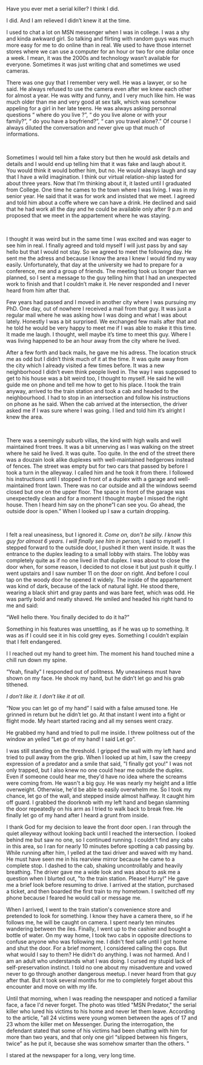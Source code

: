 Have you ever met a serial killer? I think I did.

I did. And I am relieved I didn’t knew it at the time.

I used to chat a lot on MSN messenger when I was in college. I was a shy and kinda awkward girl. So talking and flirting with random guys was much more easy for me to do online than in real. We used to have those internet stores where we can use a computer for an hour or two for one dollar once a week. I mean, it was the 2000s and technology wasn’t available for everyone. Sometimes it was just writing chat and sometimes we used cameras. 

There was one guy that I remember very well. He was a lawyer, or so he said. He always refused to use the camera even after we knew each other for almost a year. He was witty and funny, and I very much like him. He was much older than me and very good at sex talk, which was somehow appeling for a girl in her late teens. He was always asking personnal questions “ where do you live ?”, “ do you live alone or with your family?”, “ do you have a boyfriend?”, “ can you travel alone?.” Of course I always diluted the conversation and never give up that much of informations.

&#x200B;

Sometimes I would tell him a fake story but then he would ask details and details and I would end up telling him that it was fake and laugh about it. You would think it would bother him, but no. He would always laugh and say that I have a wild imagination. I think our virtual relation-ship lasted for about three years. Now that I’m thinking about it, it lasted until I graduated from College. One time he cames to the town where I was living. I was in my senior year. He said that it was for work and insisted that we meet. I agreed and told him about a coffe where we can have a drink. He declined and said that he had work all the day and he could be available only after 9 p.m and proposed that we meet in the appartement where he was staying. 

&#x200B;

I thought it was weird but in the same time I was excited and was eager to see him in real. I finally agreed and told myself I will just pass by and say hello but that I would not stay. So we agreed to meet the following day. He sent me the adress and because I know the area I knew I would find my way easily. Unfortunately, that day at the university we had to prepare for a conference, me and a group of friends. The meeting took us longer than we planned, so I sent a message to the guy telling him that I had an unexpected work to finish and that I couldn’t make it. He never responded and I never heard from him after that.

Few years had passed and I moved in another city where I was pursuing my PhD. One day, out of nowhere I received a mail from that guy. It was just a regular mail where he was asking how I was doing and what I was about lately. Honestly I was a bit surprised. We exchanged few mails after that and he told he would be very happy to meet me if I was able to make it this time. It made me laugh. I thought, well maybe it’s time to meet this guy. Where I was living happened to be an hour away from the city where he lived.

After a few forth and back mails, he gave me his adress. The location struck me as odd but I didn’t think much of it at the time. It was quite away from the city which I already visited a few times before. It was a new neighborhood I didn’t even think people lived in. The way I was supposed to get to his house was a bit weird too, I thought to myself. He said he will guide me on phone and tell me how to get to his place. I took the train anyway, arrived to the train station and took a cab and headed to the neighbourhood. I had to stop in an intersection and follow his instructions on phone as he said. When the cab arrived at the intersection, the driver asked me if I was sure where I was going. I lied and told him it’s alright I knew the area. 

&#x200B;

There was a seemingly suburb villas, the kind with high walls and well maintained front trees. It was a bit unnerving as I was walking on the street where he said he lived. It was quite. Too quite. In the end of the street there was a douzain look alike duplexes with well-maintained hedgerows instead of fences. The street was empty but for two cars that passed by before I took a turn in the alleyway. I called him and he took it from there. I followed his instructions until I stopped in front of a duplex with a garage and well-maintained front lawn. There was no car outside and all the windows seemd closed but one on the upper floor. The space in front of the garage was unexpectedly clean and for a moment I thought maybe I missed the right house. Then I heard him say on the phone”I can see you. Go ahead, the outside door is open.” When I looked up I saw a curtain dropping. 

&#x200B;

I felt a real uneasiness, but I ignored it. *Come on, don’t be silly. I know this guy for almost 6 years. I will finally see him in person,* I said to myself. I stepped forward to the outside door, I pushed it then went inside. It was the entrance to the duplex leading to a small lobby with stairs. The lobby was completely quite as if no one lived in that duplex. I was about to close the door when, for some reason, I decided to not close it but just push it quitly. I went upstairs and I saw number 11 on the door on right. And before I coul tap on the woody door he opened it widely. The inside of the appartement was kind of dark, because of the lack of natural light. He stood there, wearing a black shirt and gray pants and was bare feet, which was odd. He was partly bold and neatly shaved. He smiled and headed his right hand to me and said:

“Well hello there. You finally decided to do it ha?”

Something in his features was unsettling, as if he was up to something. It was as if I could see it in his cold grey eyes. Something I couldn’t explain that I felt endangered.

I I reached out my hand to greet him. The moment his hand touched mine a chill run down my spine.

“Yeah, finally” I responded out of politness. My uneasiness must have shown on my face. He shook my hand, but he didn’t let go and his grab tithened.

*I don’t like it. I don’t like it at all.*

“Now you can let go of my hand” I said with a false amused tone. He grinned in return but he didn’t let go. At that instant I went into a fight or flight mode. My heart started racing and all my senses went crazy.

He grabbed my hand and tried to pull me inside. I threw politness out of the window an yelled “Let go of my hand! I said Let go”.

I was still standing on the threshold. I gripped the wall with my left hand and tried to pull away from the grip. When I looked up at him, I saw the creepy expression of a predator and a smile that said, "I finally got you!" I was not only trapped, but I also knew no one could hear me outside the duplex. Even if someone could hear me, they'd have no idea where the screams were coming from. He wasn't a big guy. He was nearly my height and a little overweight. Otherwise, he'd be able to easily overwhelm me. So I took my chance, let go of the wall, and stepped inside almost halfway. It caught him off guard. I grabbed the doorknob with my left hand and began slamming the door repeatedly on his arm as I tried to walk back to break free. He finally let go of my hand after I heard a grunt from inside. 

I thank God for my decision to leave the front door open. I ran through the quiet alleyway without looking back until I reached the intersection. I looked behind me but saw no one, so I continued running. I couldn't find any cabs in this area, so I ran for nearly 10 minutes before spotting a cab passing by. While running after him, I yelled at the taxi driver and waved with my hand. He must have seen me in his rearview mirror because he came to a complete stop. I dashed to the cab, shaking uncontrollably and heavily breathing. The driver gave me a wide look and was about to ask me a question when I blurted out, "to the train station. Please! Hurry!" He gave me a brief look before resuming to drive. I arrived at the station, purchased a ticket, and then boarded the first train to my hometown. I switched off my phone because I feared he would call or message me.

When I arrived, I went to the train station's convenience store and pretended to look for something. I know they have a camera there, so if he follows me, he will be caught on camera. I spent nearly ten minutes wandering between the iles. Finally, I went up to the cashier and bought a bottle of water. On my way home, I took two cabs in opposite directions to confuse anyone who was following me. I didn't feel safe until I got home and shut the door. For a brief moment, I considered calling the cops. But what would I say to them? He didn't do anything. I was not harmed. And I am an adult who understands what I was doing. I cursed my stupid lack of self-preservation instinct. I told no one about my misadventure and vowed never to go through another dangerous meetup. I never heard from that guy after that. But it took several months for me to completely forget about this encounter and move on with my life.

Until that morning, when I was reading the newspaper and noticed a familiar face, a face I'd never forget. The photo was titled "MSN Predator," the serial killer who lured his victims to his home and never let them leave. According to the article, "all 24 victims were young women between the ages of 17 and 23 whom the killer met on Messenger. During the interrogation, the defendant stated that some of his victims had been chatting with him for more than two years, and that only one girl “slipped between his fingers, twice” as he put it, because she was somehow smarter than the others. "

I stared at the newspaper for a long, very long time.